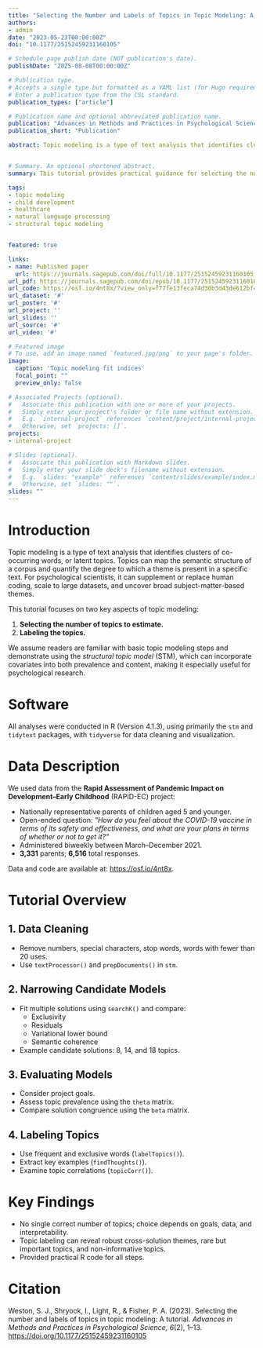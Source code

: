 ```yaml
---
title: "Selecting the Number and Labels of Topics in Topic Modeling: A Tutorial"
authors:
- admin
date: "2023-05-23T00:00:00Z"
doi: "10.1177/25152459231160105"

# Schedule page publish date (NOT publication's date).
publishDate: "2025-08-08T00:00:00Z"

# Publication type.
# Accepts a single type but formatted as a YAML list (for Hugo requirements).
# Enter a publication type from the CSL standard.
publication_types: ["article"]

# Publication name and optional abbreviated publication name.
publication: "Advances in Methods and Practices in Psychological Science"
publication_short: "Publication"

abstract: Topic modeling is a type of text analysis that identifies clusters of co-occurring words, or latent topics. A challenging step of topic modeling is determining the number of topics to extract. This tutorial describes tools researchers can use to identify the number and labels of topics in topic modeling. First, we outline the procedure for narrowing down a large range of models to a select number of candidate models. This procedure involves comparing the large set on fit metrics, including exclusivity, residuals, variational lower bound, and semantic coherence. Next, we describe the comparison of a small number of models using project goals as a guide and information about topic representativeness and solution congruence. Finally, we describe tools for labeling topics, including frequent and exclusive words, key examples, and correlations among topics.


# Summary. An optional shortened abstract.
summary: This tutorial provides practical guidance for selecting the number of topics and labeling them in topic modeling analyses. Using structural topic modeling as an example, we outline quantitative metrics and qualitative tools that help researchers balance statistical fit, interpretability, and project goals.

tags:
- topic modeling
- child development
- healthcare 
- natural language processing
- structural topic modeling


featured: true

links:
- name: Published paper
  url: https://journals.sagepub.com/doi/full/10.1177/25152459231160105
url_pdf: https://journals.sagepub.com/doi/epub/10.1177/25152459231160105
url_code: https://osf.io/4nt8x/?view_only=f77fe13feca74d30b3d43de612bf4e62
url_dataset: '#'
url_poster: '#'
url_project: ''
url_slides: ''
url_source: '#'
url_video: '#'

# Featured image
# To use, add an image named `featured.jpg/png` to your page's folder. 
image:
  caption: 'Topic modeling fit indices'
  focal_point: ""
  preview_only: false

# Associated Projects (optional).
#   Associate this publication with one or more of your projects.
#   Simply enter your project's folder or file name without extension.
#   E.g. `internal-project` references `content/project/internal-project/index.md`.
#   Otherwise, set `projects: []`.
projects:
- internal-project

# Slides (optional).
#   Associate this publication with Markdown slides.
#   Simply enter your slide deck's filename without extension.
#   E.g. `slides: "example"` references `content/slides/example/index.md`.
#   Otherwise, set `slides: ""`.
slides: ""
---
```


# Introduction

Topic modeling is a type of text analysis that identifies clusters of co-occurring words, or latent topics. Topics can map the semantic structure of a corpus and quantify the degree to which a theme is present in a specific text. For psychological scientists, it can supplement or replace human coding, scale to large datasets, and uncover broad subject-matter-based themes.

This tutorial focuses on two key aspects of topic modeling:
1. **Selecting the number of topics to estimate.**
2. **Labeling the topics.**

We assume readers are familiar with basic topic modeling steps and demonstrate using the *structural topic model* (STM), which can incorporate covariates into both prevalence and content, making it especially useful for psychological research.

# Software

All analyses were conducted in R (Version 4.1.3), using primarily the `stm` and `tidytext` packages, with `tidyverse` for data cleaning and visualization.

# Data Description

We used data from the **Rapid Assessment of Pandemic Impact on Development–Early Childhood** (RAPID-EC) project:  
- Nationally representative parents of children aged 5 and younger.  
- Open-ended question: *"How do you feel about the COVID-19 vaccine in terms of its safety and effectiveness, and what are your plans in terms of whether or not to get it?"*  
- Administered biweekly between March–December 2021.  
- **3,331** parents; **6,516** total responses.  

Data and code are available at: <https://osf.io/4nt8x>.

# Tutorial Overview

## 1. Data Cleaning
- Remove numbers, special characters, stop words, words with fewer than 20 uses.
- Use `textProcessor()` and `prepDocuments()` in `stm`.

## 2. Narrowing Candidate Models
- Fit multiple solutions using `searchK()` and compare:
  - Exclusivity
  - Residuals
  - Variational lower bound
  - Semantic coherence
- Example candidate solutions: 8, 14, and 18 topics.

## 3. Evaluating Models
- Consider project goals.
- Assess topic prevalence using the `theta` matrix.
- Compare solution congruence using the `beta` matrix.

## 4. Labeling Topics
- Use frequent and exclusive words (`labelTopics()`).
- Extract key examples (`findThoughts()`).
- Examine topic correlations (`topicCorr()`).

# Key Findings

- No single correct number of topics; choice depends on goals, data, and interpretability.
- Topic labeling can reveal robust cross-solution themes, rare but important topics, and non-informative topics.
- Provided practical R code for all steps.

# Citation

Weston, S. J., Shryock, I., Light, R., & Fisher, P. A. (2023). Selecting the number and labels of topics in topic modeling: A tutorial. *Advances in Methods and Practices in Psychological Science, 6*(2), 1–13. https://doi.org/10.1177/25152459231160105
